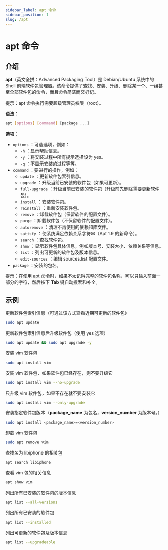 ```yaml
---
sidebar_label: apt 命令
sidebar_position: 1
slug: /apt
---
```


# apt 命令



## 介绍

**apt**（英文全拼：Advanced Packaging Tool）是 Debian/Ubuntu 系统中的 Shell 前端软件包管理器。该命令提供了查找、安装、升级、删除某一个、一组甚至全部软件包的命令，而且命令简洁而又好记。

提示：apt 命令执行需要超级管理员权限（root）。

**语法**：

```bash
apt [options] [command] [package ...]
```

**选项**：

- `options` ：可选选项，例如：
  - `-h` ：显示帮助信息。
  - `-y` ：将安装过程中所有提示选择设为 yes。
  - `-q` ：不显示安装的过程等等。
- `command` ：要进行的操作，例如：
  - `update` ：更新软件包索引信息。
  - `upgrade` ：升级当前已安装的软件包（如果可更新）。
  - `full-upgrade` ：升级当前已安装的软件包（升级前先删除需要更新软件包）。
  - `install` ：安装软件包。
  - `reinstall` ：重新安装软件包。
  - `remove` ：卸载软件包（保留软件的配置文件）。
  - `purge` ：卸载软件包（不保留软件的配置文件）。
  - `autoremove` ：清理不再使用的依赖和库文件。
  - `satisfy` ：使系统满足依赖关系字符串（Apt 1.9 的新命令）。
  - `search` ：查找软件包。
  - `show` ：显示软件包具体信息，例如版本号、安装大小、依赖关系等信息。
  - `list` ：列出可更新的软件包及版本信息。
  - `edit-sources` ：编辑 sources.list 配置文件。
- `package` ：安装的包名。

提示：在使用 apt 命令时，如果不太记得完整的软件包名称，可以只输入前面一部分的字符，然后按下 **Tab** 键自动搜索和补全。

## 示例

更新软件包索引信息（可通过该方式查看近期可更新的软件包）

```bash
sudo apt update
```

更新软件包索引信息后升级软件包（使用 yes 选项）

```bash
sudo apt update && sudo apt upgrade -y
```

安装 vim 软件包

```bash
sudo apt install vim
```

安装 vim 软件包，如果软件包已经存在，则不要升级它

```bash
sudo apt install vim --no-upgrade
```

只升级 vim 软件包，如果不存在就不要安装它

```bash
sudo apt install vim --only-upgrade
```

安装指定软件包版本（**package_name** 为包名，**version_number** 为版本号。）

```bash
sudo apt install <package_name>=<version_number>
```

卸载 vim 软件包

```bash
sudo apt remove vim
```

查找名为 libiphone 的相关包

```bash
apt search libiphone
```

查看 vim 包的相关信息

```bash
apt show vim
```

列出所有已安装的软件包的版本信息

```bash
apt list --all-versions
```

列出所有已安装的软件包

```bash
apt list --installed
```

列出可更新的软件包及版本信息

```bash
apt list --upgradeable
```

